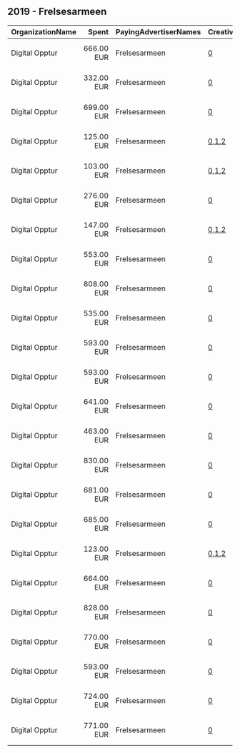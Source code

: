 ## 2019 - Frelsesarmeen 
|OrganizationName|Spent|PayingAdvertiserNames|CreativeUrls|Impressions|Genders|AgeBrackets|CountryCodes|BillingAddresses|CandidateBallotInformation|
|:---|---:|:---|:---|---:|:---|:---|:---|:---|:---|
|Digital Opptur|666.00 EUR|Frelsesarmeen|[0](https://www.snap.com/political-ads/asset/e3334bbdeb91327d3c44b647fb3a7492eb61f244d62c2aa5c599d0e049b0848b?mediaType=mp4)|112,393||35+|norway|"Edvard Storms gate 2,OSLO,0166,NO"|Julegryta|
|Digital Opptur|332.00 EUR|Frelsesarmeen|[0](https://www.snap.com/political-ads/asset/58e37348c226deafde4e965dec2ab9b197ba520aaf49c86b4f986640438323cd?mediaType=mp4)|277,372|||norway|"Edvard Storms gate 2,OSLO,0166,NO"|Julegryta|
|Digital Opptur|699.00 EUR|Frelsesarmeen|[0](https://www.snap.com/political-ads/asset/9325aafa0a79401ddb1c1e68b59899cdcd85ddaadd189e8dab76f8eab25b57f7?mediaType=mp4)|555,539||15-30|norway|"Edvard Storms gate 2,OSLO,0166,NO"|Frelsesarmeen|
|Digital Opptur|125.00 EUR|Frelsesarmeen|[0](https://www.snap.com/political-ads/asset/ec6a619b8e117fe5b08190a1d65ba2f7f392aab8551346823a6ea33821ae1853?mediaType=mp4),[1](https://www.snap.com/political-ads/asset/06b49f8cc78150b8e333918ae7b06b9ae4273e85f94bef255599a06a7bdca43c?mediaType=mp4),[2](https://www.snap.com/political-ads/asset/5050062c9023f2a0b10046f6743488503fc5dfa5eefef60ee88331e072e15e06?mediaType=mp4)|508,008||17-35|norway|"Edvard Storms gate 2,OSLO,0166,NO"|Julegryta|
|Digital Opptur|103.00 EUR|Frelsesarmeen|[0](https://www.snap.com/political-ads/asset/ec6a619b8e117fe5b08190a1d65ba2f7f392aab8551346823a6ea33821ae1853?mediaType=mp4),[1](https://www.snap.com/political-ads/asset/06b49f8cc78150b8e333918ae7b06b9ae4273e85f94bef255599a06a7bdca43c?mediaType=mp4),[2](https://www.snap.com/political-ads/asset/5050062c9023f2a0b10046f6743488503fc5dfa5eefef60ee88331e072e15e06?mediaType=mp4)|87,475||35+|norway|"Edvard Storms gate 2,OSLO,0166,NO"|Julegryta|
|Digital Opptur|276.00 EUR|Frelsesarmeen|[0](https://www.snap.com/political-ads/asset/edfd1031a68ec741c572d898697f6bcc1cd8bfd446ecd20f9842c89506759949?mediaType=mp4)|239,473|||norway|"Edvard Storms gate 2,OSLO,0166,NO"|Julegryta|
|Digital Opptur|147.00 EUR|Frelsesarmeen|[0](https://www.snap.com/political-ads/asset/ec6a619b8e117fe5b08190a1d65ba2f7f392aab8551346823a6ea33821ae1853?mediaType=mp4),[1](https://www.snap.com/political-ads/asset/06b49f8cc78150b8e333918ae7b06b9ae4273e85f94bef255599a06a7bdca43c?mediaType=mp4),[2](https://www.snap.com/political-ads/asset/5050062c9023f2a0b10046f6743488503fc5dfa5eefef60ee88331e072e15e06?mediaType=mp4)|179,210||17-35|norway|"Edvard Storms gate 2,OSLO,0166,NO"|Julegryta|
|Digital Opptur|553.00 EUR|Frelsesarmeen|[0](https://www.snap.com/political-ads/asset/853d3af115e9b83aed07d7661e6d712797a3920b84b3be71f861aea08987c013?mediaType=mp4)|108,165||35-45|norway|"Edvard Storms gate 2,OSLO,0166,NO"|Frelsesarmeen|
|Digital Opptur|808.00 EUR|Frelsesarmeen|[0](https://www.snap.com/political-ads/asset/a237f5aa96736a5815e82b9d2bb78299006ace2bef69b68c1c18a6f3c9049217?mediaType=mp4)|644,485||35-|norway|"Edvard Storms gate 2,OSLO,0166,NO"|Julegryta|
|Digital Opptur|535.00 EUR|Frelsesarmeen|[0](https://www.snap.com/political-ads/asset/853d3af115e9b83aed07d7661e6d712797a3920b84b3be71f861aea08987c013?mediaType=mp4)|403,978||15-30|norway|"Edvard Storms gate 2,OSLO,0166,NO"|Frelsesarmeen|
|Digital Opptur|593.00 EUR|Frelsesarmeen|[0](https://www.snap.com/political-ads/asset/c620686ec19f1c5d58ad7caea46f863a2a41a0cdcd88d526d7a56eea792126cb?mediaType=png)|174,564||35+|norway|"Edvard Storms gate 2,OSLO,0166,NO"|Julegryta|
|Digital Opptur|593.00 EUR|Frelsesarmeen|[0](https://www.snap.com/political-ads/asset/c620686ec19f1c5d58ad7caea46f863a2a41a0cdcd88d526d7a56eea792126cb?mediaType=png)|576,840||15-35|norway|"Edvard Storms gate 2,OSLO,0166,NO"|Julegryta|
|Digital Opptur|641.00 EUR|Frelsesarmeen|[0](https://www.snap.com/political-ads/asset/853d3af115e9b83aed07d7661e6d712797a3920b84b3be71f861aea08987c013?mediaType=mp4)|124,578||35-45|norway|"Edvard Storms gate 2,OSLO,0166,NO"|Frelsesarmeen|
|Digital Opptur|463.00 EUR|Frelsesarmeen|[0](https://www.snap.com/political-ads/asset/9325aafa0a79401ddb1c1e68b59899cdcd85ddaadd189e8dab76f8eab25b57f7?mediaType=mp4)|101,286||35-45|norway|"Edvard Storms gate 2,OSLO,0166,NO"|Frelsesarmeen|
|Digital Opptur|830.00 EUR|Frelsesarmeen|[0](https://www.snap.com/political-ads/asset/e3334bbdeb91327d3c44b647fb3a7492eb61f244d62c2aa5c599d0e049b0848b?mediaType=mp4)|105,359||35+|norway|"Edvard Storms gate 2,OSLO,0166,NO"|Julegryta|
|Digital Opptur|681.00 EUR|Frelsesarmeen|[0](https://www.snap.com/political-ads/asset/9325aafa0a79401ddb1c1e68b59899cdcd85ddaadd189e8dab76f8eab25b57f7?mediaType=mp4)|144,516||35-45|norway|"Edvard Storms gate 2,OSLO,0166,NO"|Frelsesarmeen|
|Digital Opptur|685.00 EUR|Frelsesarmeen|[0](https://www.snap.com/political-ads/asset/e3334bbdeb91327d3c44b647fb3a7492eb61f244d62c2aa5c599d0e049b0848b?mediaType=mp4)|550,540||35-|norway|"Edvard Storms gate 2,OSLO,0166,NO"|Julegryta|
|Digital Opptur|123.00 EUR|Frelsesarmeen|[0](https://www.snap.com/political-ads/asset/ec6a619b8e117fe5b08190a1d65ba2f7f392aab8551346823a6ea33821ae1853?mediaType=mp4),[1](https://www.snap.com/political-ads/asset/06b49f8cc78150b8e333918ae7b06b9ae4273e85f94bef255599a06a7bdca43c?mediaType=mp4),[2](https://www.snap.com/political-ads/asset/5050062c9023f2a0b10046f6743488503fc5dfa5eefef60ee88331e072e15e06?mediaType=mp4)|480,113||35+|norway|"Edvard Storms gate 2,OSLO,0166,NO"|Julegryta|
|Digital Opptur|664.00 EUR|Frelsesarmeen|[0](https://www.snap.com/political-ads/asset/a237f5aa96736a5815e82b9d2bb78299006ace2bef69b68c1c18a6f3c9049217?mediaType=mp4)|93,586||35+|norway|"Edvard Storms gate 2,OSLO,0166,NO"|Julegryta|
|Digital Opptur|828.00 EUR|Frelsesarmeen|[0](https://www.snap.com/political-ads/asset/a237f5aa96736a5815e82b9d2bb78299006ace2bef69b68c1c18a6f3c9049217?mediaType=mp4)|132,186||35+|norway|"Edvard Storms gate 2,OSLO,0166,NO"|Julegryta|
|Digital Opptur|770.00 EUR|Frelsesarmeen|[0](https://www.snap.com/political-ads/asset/a237f5aa96736a5815e82b9d2bb78299006ace2bef69b68c1c18a6f3c9049217?mediaType=mp4)|642,472||15-35|norway|"Edvard Storms gate 2,OSLO,0166,NO"|Julegryta|
|Digital Opptur|593.00 EUR|Frelsesarmeen|[0](https://www.snap.com/political-ads/asset/9325aafa0a79401ddb1c1e68b59899cdcd85ddaadd189e8dab76f8eab25b57f7?mediaType=mp4)|114,735||35-45|norway|"Edvard Storms gate 2,OSLO,0166,NO"|Frelsesarmeen|
|Digital Opptur|724.00 EUR|Frelsesarmeen|[0](https://www.snap.com/political-ads/asset/e3334bbdeb91327d3c44b647fb3a7492eb61f244d62c2aa5c599d0e049b0848b?mediaType=mp4)|647,223||15-35|norway|"Edvard Storms gate 2,OSLO,0166,NO"|Julegryta|
|Digital Opptur|771.00 EUR|Frelsesarmeen|[0](https://www.snap.com/political-ads/asset/853d3af115e9b83aed07d7661e6d712797a3920b84b3be71f861aea08987c013?mediaType=mp4)|162,782||35-45|norway|"Edvard Storms gate 2,OSLO,0166,NO"|Frelsesarmeen|
